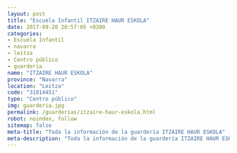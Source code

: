 ```yaml
---
layout: post
title: "Escuela Infantil ITZAIRE HAUR ESKOLA"
date: 2017-09-20 20:57:05 +0200
categories:
- Escuela Infantil
- navarra
- leitza
- Centro público
- guarderia
name: "ITZAIRE HAUR ESKOLA"
province: "Navarra"
location: "Leitza"
code: "31014451"
type: "Centro público"
img: guarderia.jpg
permalink: /guarderias/itzaire-haur-eskola.html
robot: noindex, follow
sitemap: false
meta-title: "Toda la información de la guardería ITZAIRE HAUR ESKOLA"
meta-description: "Toda la información de la guardería ITZAIRE HAUR ESKOLA"
---
```

